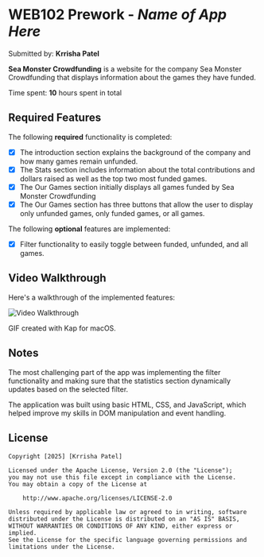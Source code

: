 # WEB102 Prework - *Name of App Here*

Submitted by: **Krrisha Patel**

**Sea Monster Crowdfunding** is a website for the company Sea Monster Crowdfunding that displays information about the games they have funded.

Time spent: **10** hours spent in total

## Required Features

The following **required** functionality is completed:

* [X] The introduction section explains the background of the company and how many games remain unfunded.
* [X] The Stats section includes information about the total contributions and dollars raised as well as the top two most funded games.
* [X] The Our Games section initially displays all games funded by Sea Monster Crowdfunding
* [X] The Our Games section has three buttons that allow the user to display only unfunded games, only funded games, or all games.

The following **optional** features are implemented:

* [X]  Filter functionality to easily toggle between funded, unfunded, and all games.

## Video Walkthrough

Here's a walkthrough of the implemented features:

<img src='[https://imgur.com/gallery/web102-prework-8ezJ7wk](https://i.imgur.com/g2KL5nn.mp4)' title='Video Walkthrough' width='' alt='Video Walkthrough' />

GIF created with Kap for macOS.

## Notes

The most challenging part of the app was implementing the filter functionality and making sure that the statistics section dynamically updates based on the selected filter.

The application was built using basic HTML, CSS, and JavaScript, which helped improve my skills in DOM manipulation and event handling.

## License

    Copyright [2025] [Krrisha Patel]

    Licensed under the Apache License, Version 2.0 (the "License");
    you may not use this file except in compliance with the License.
    You may obtain a copy of the License at

        http://www.apache.org/licenses/LICENSE-2.0

    Unless required by applicable law or agreed to in writing, software
    distributed under the License is distributed on an "AS IS" BASIS,
    WITHOUT WARRANTIES OR CONDITIONS OF ANY KIND, either express or implied.
    See the License for the specific language governing permissions and
    limitations under the License.
